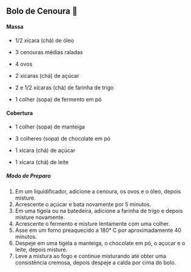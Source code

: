## Bolo de Cenoura :carrot:

#### Massa

- 1/2 xícara (chá) de óleo

- 3 cenouras médias raladas

- 4 ovos

- 2 xícaras (chá) de açúcar

- 2 e 1/2 xícaras (chá) de farinha de trigo

- 1 colher (sopa) de fermento em pó

  

#### Cobertura

- 1 colher (sopa) de manteiga

- 3 colheres (sopa) de chocolate em pó

- 1 xícara (chá) de açúcar

- 1 xícara (chá) de leite

  

##### Modo de Preparo

1. Em um liquidificador, adicione a cenoura, os ovos e o óleo, depois misture.
2. Acrescente o açúcar e bata novamente por 5 minutos.
3. Em uma tigela ou na batedeira, adicione a farinha de trigo e depois misture novamente.
4. Acrescente o fermento e misture lentamente com uma colher.
5. Asse em um forno preaquecido a 180° C por aproximadamente 40 minutos.
6. Despeje em uma tigela a manteiga, o chocolate em pó, o açucar e o leite, depois misture.
7. Leve a mistura ao fogo e continue misturando até obter uma consistência cremosa, depois despeje a calda por cima do bolo.


